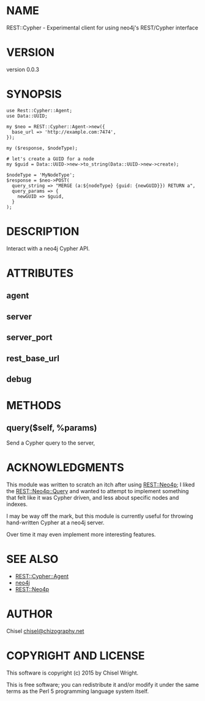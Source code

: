 # NAME

REST::Cypher - Experimental client for using neo4j's REST/Cypher interface

# VERSION

version 0.0.3

# SYNOPSIS

    use Rest::Cypher::Agent;
    use Data::UUID;

    my $neo = REST::Cypher::Agent->new({
      base_url => 'http://example.com:7474',
    });

    my ($response, $nodeType);

    # let's create a GUID for a node
    my $guid = Data::UUID->new->to_string(Data::UUID->new->create);

    $nodeType = 'MyNodeType';
    $response = $neo->POST(
      query_string => "MERGE (a:${nodeType} {guid: {newGUID}}) RETURN a",
      query_params => {
        newGUID => $guid,
      }
    );

# DESCRIPTION

Interact with a neo4j Cypher API.

# ATTRIBUTES

## agent

## server

## server\_port

## rest\_base\_url

## debug

# METHODS

## query($self, %params)

Send a Cypher query to the server,

# ACKNOWLEDGMENTS

This module was written to scratch an itch after using [REST::Neo4p](https://metacpan.org/pod/REST::Neo4p); I liked
the [REST::Neo4p::Query](https://metacpan.org/pod/REST::Neo4p::Query) and wanted to attempt to implement something that
felt like it was Cypher driven, and less about specific nodes and indexes.

I may be way off the mark, but this module is currently useful for throwing
hand-written Cypher at a neo4j server.

Over time it may even implement more interesting features.

# SEE ALSO

- [REST::Cypher::Agent](https://metacpan.org/pod/REST::Cypher::Agent)
- [neo4j](http://neo4j.org)
- [REST::Neo4p](https://metacpan.org/pod/REST::Neo4p)

# AUTHOR

Chisel <chisel@chizography.net>

# COPYRIGHT AND LICENSE

This software is copyright (c) 2015 by Chisel Wright.

This is free software; you can redistribute it and/or modify it under
the same terms as the Perl 5 programming language system itself.
